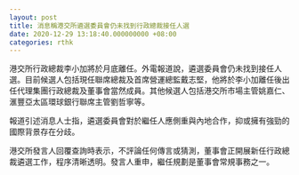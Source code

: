 ```yaml
---
layout: post
title: 消息稱港交所遴選委員會仍未找到行政總裁接任人選
date: 2020-12-29 13:18:40.000000000 +08:00
categories: rthk
---
```


港交所行政總裁李小加將於月底離任。外電報道說，遴選委員會仍未找到接任人選。目前候選人包括現任聯席總裁及首席營運總監戴志堅，他將於李小加離任後出任代理集團行政總裁及董事會當然成員。其他候選人包括港交所市場主管姚嘉仁、滙豐亞太區環球銀行聯席主管劉哲寧等。

報道引述消息人士指，遴選委員會對於繼任人應側重與內地合作，抑或擁有強勁的國際背景存在分歧。

港交所發言人回覆查詢時表示，不評論任何傳言或猜測，董事會正開展新任行政總裁遴選工作，程序清晰透明。發言人重申，繼任規劃是董事會常規事務之一。
